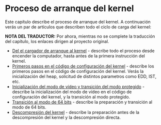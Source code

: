 # Proceso de arranque del kernel 

Este capítulo describe el proceso de arranque del kernel. A continuación verás
un par de artículos que describen todo el ciclo de carga del kernel:

**NOTA DEL TRADUCTOR:** Por ahora, mientras no se complete la traducción del
capítulo, los enlaces dirigen al proyecto original.

* [Del el cargador de arranque al kernel](http://0xax.gitbooks.io/linux-insides/content/Booting/linux-bootstrap-1.html) - describe todo el proceso desde encender la computador, hasta antes de la primera
instrucción del kernel.
* [Primeros pasos en el código de configuración del kernel](http://0xax.gitbooks.io/linux-insides/content/Booting/linux-bootstrap-2.html) - describe los primeros pasos en el código de configuración del
kernel. Verás la inicialización del heap, solicitud de distintos parametros como EDD, IST, etc.
* [Inicialización del modo de vídeo y transición del modo protegido](http://0xax.gitbooks.io/linux-insides/content/Booting/linux-bootstrap-3.html) - describe la inicialización del modo de vídeo en el
código de configuración del kernel, y la transición al modo protegido.
* [Transición al modo de 64 bits](http://0xax.gitbooks.io/linux-insides/content/Booting/linux-bootstrap-4.html) - describe la preparación y transición al modo de 64 bits.
* [Descompresión del kernel](http://0xax.gitbooks.io/linux-insides/content/Booting/linux-bootstrap-5.html) - describe la preparación antes de la descompresión del kernel y la descompresión directa.
